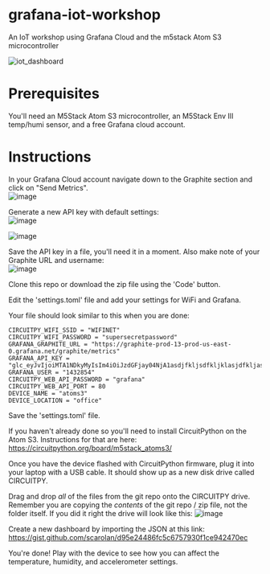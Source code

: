 # grafana-iot-workshop
An IoT workshop using Grafana Cloud and the m5stack Atom S3 microcontroller

![iot_dashboard](https://github.com/scarolan/grafana-iot-workshop/assets/403332/53ab9ede-87b2-4151-bd61-6d634d7e6bff)

# Prerequisites
You'll need an M5Stack Atom S3 microcontroller, an M5Stack Env III temp/humi sensor, and a free Grafana cloud account.

# Instructions
In your Grafana Cloud account navigate down to the Graphite section and click on "Send Metrics".  
![image](https://github.com/scarolan/grafana-iot-workshop/assets/403332/9e7dbb18-c546-4e72-81af-a425c3f3bae5)

Generate a new API key with default settings:  
![image](https://github.com/scarolan/grafana-iot-workshop/assets/403332/ee95683c-2c97-44de-bac4-f2fae0d77bd0)
  
![image](https://github.com/scarolan/grafana-iot-workshop/assets/403332/22389497-0561-43d5-ab5b-acd1f632c941)

Save the API key in a file, you'll need it in a moment. Also make note of your Graphite URL and username:  
![image](https://github.com/scarolan/grafana-iot-workshop/assets/403332/3b5cd90f-d542-4210-bfb1-260e153e07fd)

Clone this repo or download the zip file using the 'Code' button.

Edit the 'settings.toml' file and add your settings for WiFi and Grafana.  

Your file should look similar to this when you are done:

```
CIRCUITPY_WIFI_SSID = "WIFINET"
CIRCUITPY_WIFI_PASSWORD = "supersecretpassword"
GRAFANA_GRAPHITE_URL = "https://graphite-prod-13-prod-us-east-0.grafana.net/graphite/metrics"
GRAFANA_API_KEY = "glc_eyJvIjoiMTA1NDkyMyIsIm4iOiJzdGFjay04NjA1asdjfkljsdfkljklasjdfkljaskldfjkljkdfjklW4wNkw1NhhweruioyqweoriuiousdojoicHJvZC11cy1lYXN0LTAifX0="
GRAFANA_USER = "1432854"
CIRCUITPY_WEB_API_PASSWORD = "grafana"
CIRCUITPY_WEB_API_PORT = 80
DEVICE_NAME = "atoms3"
DEVICE_LOCATION = "office"
```

Save the 'settings.toml' file.  

If you haven't already done so you'll need to install CircuitPython on the Atom S3.  Instructions for that are here:
https://circuitpython.org/board/m5stack_atoms3/

Once you have the device flashed with CircuitPython firmware, plug it into your laptop with a USB cable.  It should show up as a new disk drive called CIRCUITPY.

Drag and drop *all* of the files from the git repo onto the CIRCUITPY drive.  Remember you are copying the *contents* of the git repo / zip file, not the folder itself.  If you did it right the drive will look like this:
![image](https://github.com/scarolan/grafana-iot-workshop/assets/403332/e2d38284-87f4-4157-a789-910a73ebc00b)

Create a new dashboard by importing the JSON at this link:
https://gist.github.com/scarolan/d95e24486fc5c6757930f1ce942470ec

You're done!  Play with the device to see how you can affect the temperature, humidity, and accelerometer settings.
